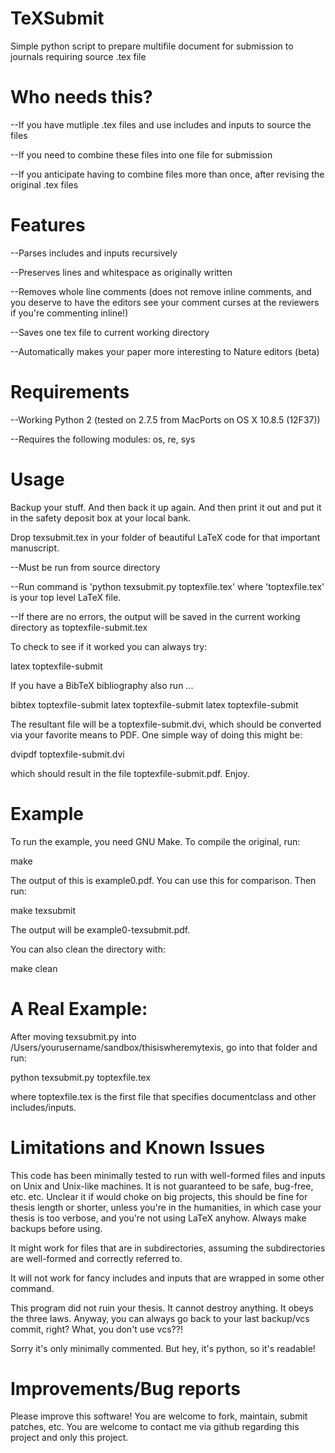 TeXSubmit
=========

Simple python script to prepare multifile document for submission to journals requiring source .tex file

Who needs this?
===============

--If you have mutliple .tex files and use includes and inputs to source the files

--If you need to combine these files into one file for submission

--If you anticipate having to combine files more than once, after revising the original .tex files

Features
========

--Parses includes and inputs recursively

--Preserves lines and whitespace as originally written

--Removes whole line comments (does not remove inline comments, and you deserve to have the editors see your comment curses at the reviewers if you're commenting inline!)

--Saves one tex file to current working directory

--Automatically makes your paper more interesting to Nature editors (beta)

Requirements
============

--Working Python 2 (tested on 2.7.5 from MacPorts on OS X 10.8.5 (12F37))

--Requires the following modules: os, re, sys

Usage
=====

Backup your stuff. And then back it up again. And then print it out and put it in the safety deposit box at your local bank.

Drop texsubmit.tex in your folder of beautiful LaTeX code for that important manuscript. 

--Must be run from source directory

--Run command is 'python texsubmit.py toptexfile.tex' where 'toptexfile.tex' is your top level LaTeX file.

--If there are no errors, the output will be saved in the current working directory as toptexfile-submit.tex

To check to see if it worked you can always try:

latex toptexfile-submit

If you have a BibTeX bibliography also run ... 

bibtex toptexfile-submit
latex toptexfile-submit
latex toptexfile-submit

The resultant file will be a toptexfile-submit.dvi, which should be converted via your favorite means to PDF. One simple way of doing this might be:

dvipdf toptexfile-submit.dvi

which should result in the file toptexfile-submit.pdf. Enjoy.

Example
=======

To run the example, you need GNU Make. To compile the original, run:

make

The output of this is example0.pdf. You can use this for comparison. Then run:

make texsubmit

The output will be example0-texsubmit.pdf.

You can also clean the directory with:

make clean


A Real Example:
===========

After moving texsubmit.py into /Users/yourusername/sandbox/thisiswheremytexis, go into that folder and run:

python texsubmit.py toptexfile.tex

where toptexfile.tex is the first file that specifies documentclass and other includes/inputs.

Limitations and Known Issues
============================

This code has been minimally tested to run with well-formed files and inputs on Unix and Unix-like machines. It is not guaranteed to be safe, bug-free, etc. etc. Unclear it if would choke on big projects, this should be fine for thesis length or shorter, unless you're in the humanities, in which case your thesis is too verbose, and you're not using LaTeX anyhow. Always make backups before using.

It might work for files that are in subdirectories, assuming the subdirectories are well-formed and correctly referred to.

It will not work for fancy includes and inputs that are wrapped in some other command.

This program did not ruin your thesis. It cannot destroy anything. It obeys the three laws. Anyway, you can always go back to your last backup/vcs commit, right? What, you don't use vcs??!

Sorry it's only minimally commented. But hey, it's python, so it's readable!

Improvements/Bug reports
========================
Please improve this software! You are welcome to fork, maintain, submit patches, etc. You are welcome to contact me via github regarding this project and only this project.
